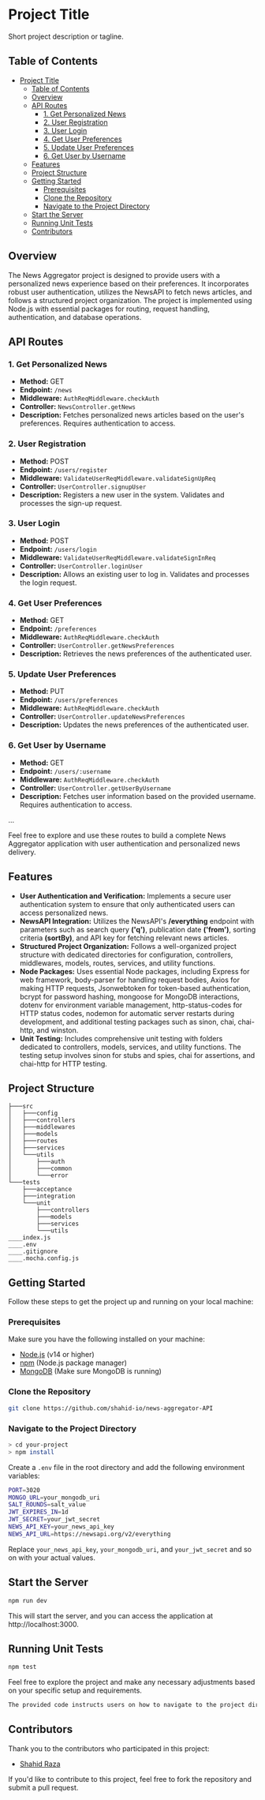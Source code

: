 # Project Title

Short project description or tagline.

## Table of Contents

- [Project Title](#project-title)
  - [Table of Contents](#table-of-contents)
  - [Overview](#overview)
  - [API Routes](#api-routes)
    - [1. Get Personalized News](#1-get-personalized-news)
    - [2. User Registration](#2-user-registration)
    - [3. User Login](#3-user-login)
    - [4. Get User Preferences](#4-get-user-preferences)
    - [5. Update User Preferences](#5-update-user-preferences)
    - [6. Get User by Username](#6-get-user-by-username)
  - [Features](#features)
  - [Project Structure](#project-structure)
  - [Getting Started](#getting-started)
    - [Prerequisites](#prerequisites)
    - [Clone the Repository](#clone-the-repository)
    - [Navigate to the Project Directory](#navigate-to-the-project-directory)
  - [Start the Server](#start-the-server)
  - [Running Unit Tests](#running-unit-tests)
  - [Contributors](#contributors)
## Overview

The News Aggregator project is designed to provide users with a personalized news experience based on their preferences. It incorporates robust user authentication, utilizes the NewsAPI to fetch news articles, and follows a structured project organization. The project is implemented using Node.js with essential packages for routing, request handling, authentication, and database operations.

## API Routes

### 1. **Get Personalized News**
   - **Method:** GET
   - **Endpoint:** `/news`
   - **Middleware:** `AuthReqMiddleware.checkAuth`
   - **Controller:** `NewsController.getNews`
   - **Description:** Fetches personalized news articles based on the user's preferences. Requires authentication to access.

### 2. **User Registration**
   - **Method:** POST
   - **Endpoint:** `/users/register`
   - **Middleware:** `ValidateUserReqMiddleware.validateSignUpReq`
   - **Controller:** `UserController.signupUser`
   - **Description:** Registers a new user in the system. Validates and processes the sign-up request.

### 3. **User Login**
   - **Method:** POST
   - **Endpoint:** `/users/login`
   - **Middleware:** `ValidateUserReqMiddleware.validateSignInReq`
   - **Controller:** `UserController.loginUser`
   - **Description:** Allows an existing user to log in. Validates and processes the login request.

### 4. **Get User Preferences**
   - **Method:** GET
   - **Endpoint:** `/preferences`
   - **Middleware:** `AuthReqMiddleware.checkAuth`
   - **Controller:** `UserController.getNewsPreferences`
   - **Description:** Retrieves the news preferences of the authenticated user.

### 5. **Update User Preferences**
   - **Method:** PUT
   - **Endpoint:** `/users/preferences`
   - **Middleware:** `AuthReqMiddleware.checkAuth`
   - **Controller:** `UserController.updateNewsPreferences`
   - **Description:** Updates the news preferences of the authenticated user.

### 6. **Get User by Username**
   - **Method:** GET
   - **Endpoint:** `/users/:username`
   - **Middleware:** `AuthReqMiddleware.checkAuth`
   - **Controller:** `UserController.getUserByUsername`
   - **Description:** Fetches user information based on the provided username. Requires authentication to access.

...

Feel free to explore and use these routes to build a complete News Aggregator application with user authentication and personalized news delivery.
## Features

- **User Authentication and Verification:** Implements a secure user authentication system to ensure that only authenticated users can access personalized news.
- **NewsAPI Integration:** Utilizes the NewsAPI's **/everything** endpoint with parameters such as search query **('q')**, publication date **('from')**, sorting criteria **(sortBy)**, and API key for fetching relevant news articles.
- **Structured Project Organization:** Follows a well-organized project structure with dedicated directories for configuration, controllers, middlewares, models, routes, services, and utility functions.
- **Node Packages:** Uses essential Node packages, including Express for web framework, body-parser for handling request bodies, Axios for making HTTP requests, Jsonwebtoken for token-based authentication, bcrypt for password hashing, mongoose for MongoDB interactions, dotenv for environment variable management, http-status-codes for HTTP status codes, nodemon for automatic server restarts during development, and additional testing packages such as sinon, chai, chai-http, and winston.
- **Unit Testing:** Includes comprehensive unit testing with folders dedicated to controllers, models, services, and utility functions. The testing setup involves sinon for stubs and spies, chai for assertions, and chai-http for HTTP testing.

## Project Structure

```
├───src
│   ├───config
│   ├───controllers
│   ├───middlewares
│   ├───models
│   ├───routes
│   ├───services
│   └───utils
│       ├───auth
│       ├───common
│       └───error
└───tests
    ├───acceptance
    ├───integration
    └───unit
        ├───controllers
        ├───models
        ├───services
        └───utils
____index.js
____.env
____.gitignore
____.mocha.config.js
```

## Getting Started

Follow these steps to get the project up and running on your local machine:

### Prerequisites

Make sure you have the following installed on your machine:

- [Node.js](https://nodejs.org/) (v14 or higher)
- [npm](https://www.npmjs.com/) (Node.js package manager)
- [MongoDB](https://www.mongodb.com/try/download/community) (Make sure MongoDB is running)

### Clone the Repository

```bash
git clone https://github.com/shahid-io/news-aggregator-API
```

### Navigate to the Project Directory

```bash
> cd your-project
> npm install
```

Create a `.env` file in the root directory and add the following environment variables:

```bash
PORT=3020
MONGO_URL=your_mongodb_uri
SALT_ROUNDS=salt_value
JWT_EXPIRES_IN=1d
JWT_SECRET=your_jwt_secret
NEWS_API_KEY=your_news_api_key
NEWS_API_URL=https://newsapi.org/v2/everything

```

Replace `your_news_api_key`, `your_mongodb_uri`, and `your_jwt_secret` and so on with your actual values.

## Start the Server

```bash
npm run dev
```

This will start the server, and you can access the application at http://localhost:3000.

## Running Unit Tests

```bash
npm test
```

Feel free to explore the project and make any necessary adjustments based on your specific setup and requirements.

```bash
The provided code instructs users on how to navigate to the project directory, install dependencies, create a `.env` file, start the server, and run unit tests.
```

## Contributors

Thank you to the contributors who participated in this project:

- [Shahid Raza](https://github.com/shahid-io)

If you'd like to contribute to this project, feel free to fork the repository and submit a pull request.
